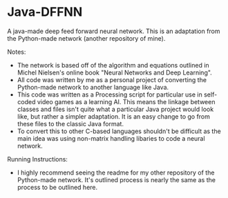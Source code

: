 # Java-DFFNN

A java-made deep feed forward neural network. This is an adaptation from the Python-made network (another repository of mine).

Notes:
  * The network is based off of the algorithm and equations outlined in Michel Nielsen's online book "Neural Networks and Deep Learning".
  * All code was written by me as a personal project of converting the Python-made network to another language like Java.
  * This code was written as a Processing script for particular use in self-coded video games as a learning AI. This means the linkage between classes and files isn't quite what a particular Java project would look like, but rather a simpler adaptation. It is an easy change to go from these files to the classic Java format.
  * To convert this to other C-based languages shouldn't be difficult as the main idea was using non-matrix handling libaries to code a neural network.
  
Running Instructions:
  * I highly recommend seeing the readme for my other repository of the Python-made network. It's outlined process is nearly the same as the process to be outlined here.
